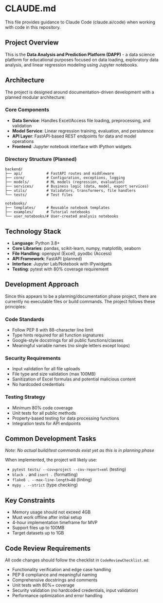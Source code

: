 # CLAUDE.md

This file provides guidance to Claude Code (claude.ai/code) when working with code in this repository.

## Project Overview

This is the **Data Analysis and Prediction Platform (DAPP)** - a data science platform for educational purposes focused on data loading, exploratory data analysis, and linear regression modeling using Jupyter notebooks.

## Architecture

The project is designed around documentation-driven development with a planned modular architecture:

### Core Components
- **Data Service**: Handles Excel/Access file loading, preprocessing, and validation
- **Model Service**: Linear regression training, evaluation, and persistence  
- **API Layer**: FastAPI-based REST endpoints for data and model operations
- **Frontend**: Jupyter notebook interface with IPython widgets

### Directory Structure (Planned)
```
backend/
├── api/           # FastAPI routes and middleware
├── core/          # Configuration, exceptions, logging
├── models/        # ML models (regression, evaluation)
├── services/      # Business logic (data, model, export services)
├── utils/         # Validators, transformers, file handlers
└── tests/         # Test files

notebooks/
├── templates/     # Reusable notebook templates
├── examples/      # Tutorial notebooks
└── user_notebooks/# User-created analysis notebooks
```

## Technology Stack

- **Language**: Python 3.8+
- **Core Libraries**: pandas, scikit-learn, numpy, matplotlib, seaborn
- **File Handling**: openpyxl (Excel), pyodbc (Access)
- **API Framework**: FastAPI (planned)
- **Interface**: Jupyter Lab/Notebook with IPywidgets
- **Testing**: pytest with 80% coverage requirement

## Development Approach

Since this appears to be a planning/documentation phase project, there are currently no executable files or build commands. The project follows these principles:

### Code Standards
- Follow PEP 8 with 88-character line limit
- Type hints required for all function signatures
- Google-style docstrings for all public functions/classes
- Meaningful variable names (no single letters except loops)

### Security Requirements
- Input validation for all file uploads
- File type and size validation (max 100MB)
- Sanitization of Excel formulas and potential malicious content
- No hardcoded credentials

### Testing Strategy
- Minimum 80% code coverage
- Unit tests for all public methods
- Property-based testing for data processing functions
- Integration tests for API endpoints

## Common Development Tasks

*Note: No actual build/test commands exist yet as this is in planning phase*

When implemented, the project will likely use:
- `pytest tests/ --cov=project --cov-report=xml` (testing)
- `black .` and `isort .` (formatting)
- `flake8 . --max-line-length=88` (linting)
- `mypy . --strict` (type checking)

## Key Constraints

- Memory usage should not exceed 4GB
- Must work offline after initial setup
- 4-hour implementation timeframe for MVP
- Support files up to 100MB
- Target datasets up to 1GB

## Code Review Requirements

All code changes should follow the checklist in `CodeReviewChecklist.md`:
- Functionality verification and edge case handling
- PEP 8 compliance and meaningful naming
- Comprehensive docstrings and comments
- Unit tests with 80%+ coverage
- Security validation (no hardcoded credentials, input validation)
- Performance optimization and error handling